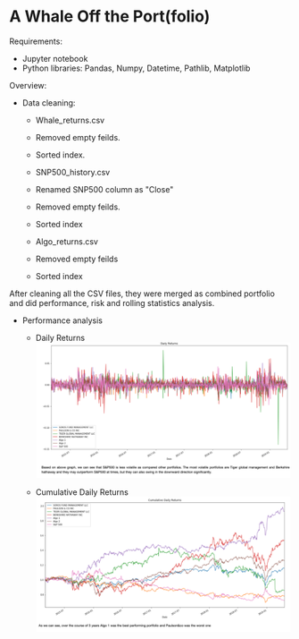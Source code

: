 # A Whale Off the Port(folio)

Requirements:
- Jupyter notebook
- Python libraries: Pandas, Numpy, Datetime, Pathlib, Matplotlib

Overview:

- Data cleaning:
  
  - Whale_returns.csv
   - Removed empty feilds.
   - Sorted index.
  
  - SNP500_history.csv
   - Renamed SNP500 column as "Close"
   - Removed empty feilds.
   - Sorted index
  
  - Algo_returns.csv
   - Removed empty feilds
   - Sorted index

After cleaning all the CSV files, they were merged as combined portfolio and did performance, risk and rolling statistics analysis.

- Performance analysis
  - Daily Returns
 ![](https://raw.githubusercontent.com/bhatt11z/A-Whale-Off-the-Port-folio-/main/Screenshot%202021-06-29%20at%209.38.37%20PM.png)
 
  - Cumulative Daily Returns
 ![](https://raw.githubusercontent.com/bhatt11z/A-Whale-Off-the-Port-folio-/main/Screenshot%202021-06-29%20at%209.40.43%20PM.png)
